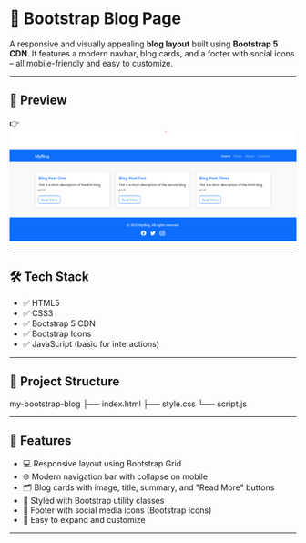 # 📝 Bootstrap Blog Page

A responsive and visually appealing **blog layout** built using **Bootstrap 5 CDN**. It features a modern navbar, blog cards, and a footer with social icons – all mobile-friendly and easy to customize.

---

## 🚀 Preview

👉 ![Image Preview](/img.png)

---

## 🛠️ Tech Stack

- ✅ HTML5
- ✅ CSS3
- ✅ Bootstrap 5 CDN
- ✅ Bootstrap Icons
- ✅ JavaScript (basic for interactions)

---

## 📂 Project Structure

my-bootstrap-blog
├── index.html
├── style.css
└── script.js

---

## 🎯 Features

- 💻 Responsive layout using Bootstrap Grid
- 🌐 Modern navigation bar with collapse on mobile
- 🗂️ Blog cards with image, title, summary, and "Read More" buttons
- 🎨 Styled with Bootstrap utility classes
- 🔗 Footer with social media icons (Bootstrap Icons)
- 🔧 Easy to expand and customize

---
